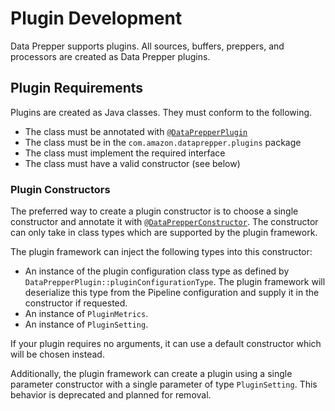 # Plugin Development

Data Prepper supports plugins. All sources, buffers, preppers, and processors
are created as Data Prepper plugins.

## Plugin Requirements

Plugins are created as Java classes. They must conform to the following.

* The class must be annotated with [`@DataPrepperPlugin`](../data-prepper-api/src/main/java/com/amazon/dataprepper/model/annotations/DataPrepperPlugin.java)
* The class must be in the `com.amazon.dataprepper.plugins` package
* The class must implement the required interface
* The class must have a valid constructor (see below)

### Plugin Constructors

The preferred way to create a plugin constructor is to choose a single
constructor and annotate it with [`@DataPrepperConstructor`](../data-prepper-api/src/main/java/com/amazon/dataprepper/model/annotations/DataPrepperPluginConstructor.java).
The constructor can only take in class types which are supported by the plugin framework.

The plugin framework can inject the following types into this constructor:

* An instance of the plugin configuration class type as defined by `DataPrepperPlugin::pluginConfigurationType`. The plugin framework will deserialize this type from the Pipeline configuration and supply it in the constructor if requested.
* An instance of `PluginMetrics`.
* An instance of `PluginSetting`.

If your plugin requires no arguments, it can use a default constructor which will be chosen instead.

Additionally, the plugin framework can create a plugin using a single parameter constructor with
a single parameter of type `PluginSetting`. This behavior is deprecated and planned for removal.
